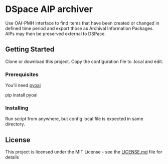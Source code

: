# DSpace AIP archiver

Use OAI-PMH interface to find items that have been created or changed in
defined time period and export those as Archival Information Packages.  AIPs 
may then be preserved external to DSPace.


## Getting Started

Clone or download this project.  Copy the configuration file to .local and edit.


### Prerequisites

You'll need [pyoai](https://github.com/infrae/pyoai)

pip install pyoai


### Installing

Run script from anywhere, but config.local file is expected in same 
directory.


## License

This project is licensed under the MIT License - see the [LICENSE.md](LICENSE.md) file for details
